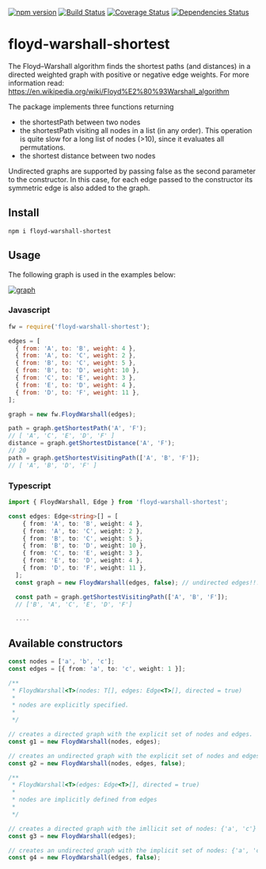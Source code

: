 [![npm version](https://badge.fury.io/js/floyd-warshall-shortest.svg)](https://badge.fury.io/js/floyd-warshall-shortest)
[![Build Status](https://travis-ci.com/dranidis/floyd-warshall-shortest.svg?branch=main)](https://travis-ci.com/dranidis/floyd-warshall-shortest)
[![Coverage Status](https://coveralls.io/repos/github/dranidis/floyd-warshall-shortest/badge.svg)](https://coveralls.io/github/dranidis/floyd-warshall-shortest)
[![Dependencies Status](https://status.david-dm.org/gh/dranidis/floyd-warshall-shortest.svg)](https://status.david-dm.org/gh/dranidis/floyd-warshall-shortest)

# floyd-warshall-shortest

The Floyd–Warshall algorithm finds the shortest paths (and distances) in a directed weighted graph with positive or negative edge weights.
For more information read: https://en.wikipedia.org/wiki/Floyd%E2%80%93Warshall_algorithm

The package implements three functions returning

- the shortestPath between two nodes
- the shortestPath visiting all nodes in a list (in any order). This operation is quite slow for a long list of nodes (>10), since it evaluates all permutations.
- the shortest distance between two nodes

Undirected graphs are supported by passing false as the second parameter to the constructor. In this case, for each edge passed to the constructor its symmetric edge is also added to the graph.

## Install

```
npm i floyd-warshall-shortest
```

## Usage

The following graph is used in the examples below:

[![graph](https://upload.wikimedia.org/wikipedia/commons/thumb/3/3b/Shortest_path_with_direct_weights.svg/250px-Shortest_path_with_direct_weights.svg.png)](https://upload.wikimedia.org/wikipedia/commons/thumb/3/3b/Shortest_path_with_direct_weights.svg/250px-Shortest_path_with_direct_weights.svg.png)

### Javascript

```javascript
fw = require('floyd-warshall-shortest');

edges = [
  { from: 'A', to: 'B', weight: 4 },
  { from: 'A', to: 'C', weight: 2 },
  { from: 'B', to: 'C', weight: 5 },
  { from: 'B', to: 'D', weight: 10 },
  { from: 'C', to: 'E', weight: 3 },
  { from: 'E', to: 'D', weight: 4 },
  { from: 'D', to: 'F', weight: 11 },
];

graph = new fw.FloydWarshall(edges);

path = graph.getShortestPath('A', 'F');
// [ 'A', 'C', 'E', 'D', 'F' ]
distance = graph.getShortestDistance('A', 'F');
// 20
path = graph.getShortestVisitingPath(['A', 'B', 'F']);
// [ 'A', 'B', 'D', 'F' ]
```

### Typescript

```typescript
import { FloydWarshall, Edge } from 'floyd-warshall-shortest';

const edges: Edge<string>[] = [
    { from: 'A', to: 'B', weight: 4 },
    { from: 'A', to: 'C', weight: 2 },
    { from: 'B', to: 'C', weight: 5 },
    { from: 'B', to: 'D', weight: 10 },
    { from: 'C', to: 'E', weight: 3 },
    { from: 'E', to: 'D', weight: 4 },
    { from: 'D', to: 'F', weight: 11 },
  ];
  const graph = new FloydWarshall(edges, false); // undirected edges!!!

  const path = graph.getShortestVisitingPath(['A', 'B', 'F']);
  // ['B', 'A', 'C', 'E', 'D', 'F']

  ....
```

## Available constructors

```typescript
const nodes = ['a', 'b', 'c'];
const edges = [{ from: 'a', to: 'c', weight: 1 }];

/**
 * FloydWarshall<T>(nodes: T[], edges: Edge<T>[], directed = true)
 *
 * nodes are explicitly specified.
 *
 */

// creates a directed graph with the explicit set of nodes and edges.
const g1 = new FloydWarshall(nodes, edges);

// creates an undirected graph with the explicit set of nodes and edges.
const g2 = new FloydWarshall(nodes, edges, false);

/**
 * FloydWarshall<T>(edges: Edge<T>[], directed = true)
 *
 * nodes are implicitly defined from edges
 *
 */

// creates a directed graph with the imllicit set of nodes: {'a', 'c'}
const g3 = new FloydWarshall(edges);

// creates an undirected graph with the implicit set of nodes: {'a', 'c'}
const g4 = new FloydWarshall(edges, false);
```
